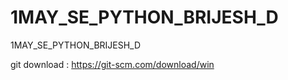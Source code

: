 # 1MAY_SE_PYTHON_BRIJESH_D
1MAY_SE_PYTHON_BRIJESH_D


git download : https://git-scm.com/download/win